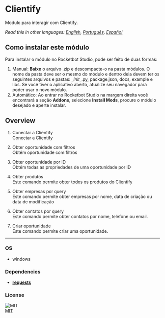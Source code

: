 # Clientify
  
Modulo para interagir com Clientify.  

*Read this in other languages: [English](README.md), [Português](README.pr.md), [Español](README.es.md)*

## Como instalar este módulo
  
Para instalar o módulo no Rocketbot Studio, pode ser feito de duas formas:
1. Manual: __Baixe__ o arquivo .zip e descompacte-o na pasta módulos. O nome da pasta deve ser o mesmo do módulo e dentro dela devem ter os seguintes arquivos e pastas: \__init__.py, package.json, docs, example e libs. Se você tiver o aplicativo aberto, atualize seu navegador para poder usar o novo módulo.
2. Automático: Ao entrar no Rocketbot Studio na margem direita você encontrará a seção **Addons**, selecione **Install Mods**, procure o módulo desejado e aperte instalar.  


## Overview


1. Conectar a Clientify  
Conectar a Clientify

2. Obter oportunidade com filtros  
Obtém oportunidade com filtros

3. Obter oportunidade por ID  
Obtém todas as propriedades de uma oportunidade por ID

4. Obter produtos  
Este comando permite obter todos os produtos do Clientify

5. Obter empresas por query  
Este comando permite obter empresas por nome, data de criação ou data de modificação

6. Obter contatos por query  
Este comando permite obter contatos por nome, telefone ou email.

7. Criar oportunidade  
Este comando permite criar uma oportunidade.  




----
### OS

- windows

### Dependencies
- [**requests**](https://pypi.org/project/requests/)
### License
  
![MIT](https://camo.githubusercontent.com/107590fac8cbd65071396bb4d04040f76cde5bde/687474703a2f2f696d672e736869656c64732e696f2f3a6c6963656e73652d6d69742d626c75652e7376673f7374796c653d666c61742d737175617265)  
[MIT](http://opensource.org/licenses/mit-license.ph)